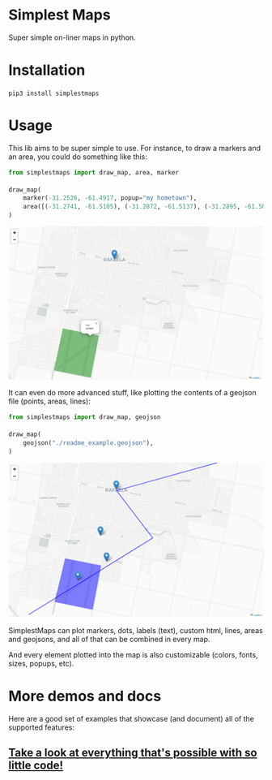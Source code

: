 # Simplest Maps

Super simple on-liner maps in python.

# Installation

`pip3 install simplestmaps`

# Usage

This lib aims to be super simple to use. For instance, to draw a markers and an area, you could do something like this:

```python
from simplestmaps import draw_map, area, marker

draw_map(
    marker(-31.2526, -61.4917, popup="my hometown"),
    area([(-31.2741, -61.5105), (-31.2872, -61.5137), (-31.2895, -61.5003), (-31.2764, -61.4973)], color="green", popup="our airfield"),
)
```

![example map](./readme_example1.png)

It can even do more advanced stuff, like plotting the contents of a geojson file (points, areas, lines):

```python
from simplestmaps import draw_map, geojson

draw_map(
    geojson("./readme_example.geojson"),
)
```

![example map](./readme_example2.png)

SimplestMaps can plot markers, dots, labels (text), custom html, lines, areas and geojsons, and all of that can be combined in every map.

And every element plotted into the map is also customizable (colors, fonts, sizes, popups, etc).

# More demos and docs

Here are a good set of examples that showcase (and document) all of the supported features:

## [Take a look at everything that's possible with so little code!](https://nbviewer.org/github/fisadev/simplestmaps/blob/59c84384463eb31eb827e2ec42cb40f2f502ff58/demo_and_docs.ipynb)
